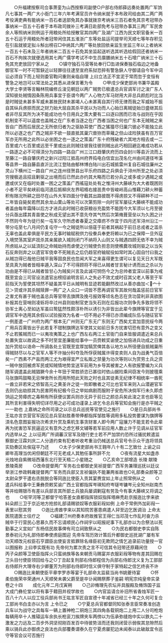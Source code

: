 <!-- { "loadSidebar": true } -->
　　○升福建按察司佥事萧銮为山西按察司副使○户部右侍郎薛远奏处置两广军饷凡七事其一两广大小衙门三年六年考满官员许令纳米就于本布政司给由其二两广两考役满吏典有能纳米一百石者送部免其办事就拨京考纳米三百石者免其京考冠带办事纳米一百五十石者于本布政司拨补三考满日赴部免考与冠带办事其三两广军民舍余人等照纳米则例运于用粮处所给授散官其四两广及湖广江西为民文职官备米一百五十石运于用粮处所者冠带闲住其五淮浙广东等处盐运司提举司天顺七等年存积见在引盐就彼定拟斗斛出榜召□中纳其六两广等处放回依亲监生坐监三年以上者纳米一百五十石未及三年者纳米二百五十石免其坐监起送听选其听选给假回还者纳米一百石不拘挨次就便选用其七两广儒学考试不中生员廪膳纳米五十石增广纳米三十石免其充吏放回宁家从之
　　○镇守独石马营等处奉行□缶进保奏独石临边之地备御官军一时不可暂鈌近以轻罪往往逮至宣府系狱恐猝有警急鈌人守御请自今军中词讼必须自下而上轻则委官鞫问重则亲临自理  上曰立法正不宜泥于常而忽于变恒有警急之地岂可以常法处之其悉从进保言著为令
　　○甲戌少保吏部尚书兼华盖殿大学士李贤等言翰林院编修丘浚见朝廷以两广贼势已极遣总兵官调军讨之浚广东人深知彼处贼情因条陈用兵事宜于臣谓今两广人心物力军马财用大非总兵颜彪时比当是时贼徒未甚多军威未甚挫民财未甚竭人心未甚离自其行师无律而我之军威始不振自其纵兵虏掠而民之财力始大屈自其杀平民以为功而人心始日离贼徒始日盛继其后者非尽反其所为决不能成功也今日用兵之策大要有二曰逐曰困而已攻与战则在乎因机制变不可以遥度也盖贼之在广东者当逐之在广西者当困之何也广东本无贼贼之来皆自广西而后居民之无所依归者为之驱胁耳使广西之猺獞尽归巢穴彼必不能独立此所以必逐之也广西之贼非不欲一鼓直抵其巢穴兽狝而草薙之但山迳险狭虽有百万官军亦无所用之此所以必坐困之也一逐之之策盖广东十府残破者六其地方相去或一二百里或六七百里或远至千里或出此则贼往彼我往彼则贼出此巧相回避迄难成功若从一路逐之必不可得湏分为四路一路自广州三江口趋肇庆府历四会封川等县沂流而上至藤江一路自肇庆府之新兴过阳江抵高州府界捣电白信宜出茂名化州由间道径岑溪等县界一路自藤县直沂比流江登陆由郁林博白陆川出石城抵雷州复自石城往廉州之灵山下横州江一路自广州之连州径贺县出平乐府四路之兵俱会于浔州所至之处必湏穷搜极追且招且剿驱之出境而后已然此亦约其大略而已若分兵之或多或少遇贼之或邀或伏又在临时处置一困之之策盖广西徭寇处处有之惟浔州大藤峡为大大者既困则小者不足平矣峡前临河道后抵柳庆左界昭梧右接邕贵中皆峻岭高山惟藉刀耕火种蓄积有限况所耕之田尽在山外大军四面分守截其出路彼既不得虏掠又不得耕种不过一二年皆自毙矣若然其余龙山栗山等处可以次第剪除一向时官军屡征大藤峡不能成功者盖由每年霜降以后方才进兵此时贼已收获粮谷充盈势不能困今大军须以七月至彼分兵亟出蹂其青苗使之秋成无望出其不意先夺其气然后次第脩葺营垒以为久困之计不然则今年为徒行矣一屯军久守所虑者春夏之交瘴疠不作宜于四月还军浔州沿江一带分屯至七八月间仍复屯守一今之贼徒所以倍蓗于前者其祸起于前日总戎者之滥杀无辜也盖此辈俱是平民方无事时输赋税供力役餋兵奉吏将赖以为已之保障一旦外寇入境焚荡其室庐戕杀其亲属欲入城则闭门不纳将入山则又与贼遇四顾无依不幸为贼所虏姑从之以延湏刻之命贼劫持而虐使之行贼使负担息则使樵爨攻城则驱之以当矢石反奔则弃之以遗官军侥幸不死贼去之后仍趋官府输赋役如常时其心固自忖曰我之从贼岂得已哉他日贼平我等固良民也忽闻大军之来喜得更生谓可以复见天日大军既至具真为贼者皆相率遁入深山了不可得顾将不得已从贼者甘言秘计诱而出之杀以为功由是不得已从贼者皆甘心为贼矣兴言及此诚可悯伤今之为总帅者宜深以前事为戒既至宜会三司官设法遣官出榜招谕明言前人之失必不效尤或时召其父老人等至于军前指天为誓使其坦然不疑虽其平日从贼明有显迹若能翻然改过从善亦曲加＜宀十见＞贷或许其杀贼赎罪一两广之人众口一词皆不愿再调官军其故何哉盖惩前日官军之害尤有甚于贼也盖总兵等官带去旗牌及挽弓报效等顷名色志在贪功营利非真欲图补报其在营哨则凌轹将卒过州县则劫制官吏当矢石则在后报功次则争先多致将领不协军士离心至如达军虽曰鸷猛然性颇淳朴所以诱引为非皆出此辈今旗牌等官宜于见调官军中选用其余假以试验报效为名者一切不用必不得已亦须编成队伍与随征官军一例差遣一广州府为两广根本无广州则无广东无广东则无广西矣尤宜加意抚绥今两广用兵百需皆出于此若复不钳制旗牌达军使其又如前日多方扰害切恐有意外之变又不止若猺贼而已一以夷攻夷策之上也广西左右两江土官衙门自来皆服调遣近来总兵处置失宜以故调之多不时至宜差廉能给事中一员赍敕奖谕使之加倍进兵功成之日重加升赏给以诰命一所调各处土官既至宜厚加犒赏俾其各认地方从所径便自抵贼巢所得贼财尽以与之官军人等不许抽分科夺及所俘获贼属许得变卖则人自为战勇气百倍矣一广西素不产盐而两江尤为艰得宜严立私贩之禁量为功次等则以为赏劳土兵之资一贼中放回被虏军民或知贼情地势宜送军前用为乡导其被害之人有欲报讐编为义兵随军调遣盖此贼猖獗今余十年狃于常胜骄恣已甚往时依山据险乘间窃发今则披氊乘马张旗鸣鼓略无忌惮舍所长而用所短此天败之时也且其徒素无纪律不相统率一酋死一酋立非若宋之侬智高元之黄圣许之徒一败即散者之可比也官军来则入山潜避官军去则仍出劫掠其为民害罔有纪极今日之举如病剧而服附子安危所决倘军行未久即虑饷运之劳瘴疠之毒稍有所获便议罢兵则亦无异于前日之颜总兵矣此浚之言也臣等见其所言利害得失明切详尽用之必可成功谨录上进乞令总兵等官知会施行是亦平贼之一一助也  上嘉纳之命所司录之以示总兵巡抚等官使见之施行
　　○是日兵部尚书王竑亦言京营官军因见总兵官赵胜奏带俸都指挥邹胜等调用多私投势要谋为旗牌等湏名色意图妄报功次希求升赏及乘机生事贪财害人即今两广寇攘力不能支若令此辈再为扰害恐军民逼迫又有意外之虑乞移文辅等若军前应用人数止许于见调从征官军内选举从之  上以征两广所调蕃汉官军及随行吏士若不严加禁约恐所过骚扰敕遣监察御史汪霖刘庆二人分道约束有犯者听收考重治仍械送总兵官号令示众干连将领具实劾奏区处俟寇平乃还
　　○太子少保吏部尚书王翱年八十有二乞致仕  上谕之曰卿年高理当优闲但朝廷不可无老成人其勉任事所辞不允
　　○夜有流星大如盏赤光烛地自紫微垣西藩东北行至天梧二小星随之
　　○乙亥命工部增造  长陵  献陵  景陵斋房
　　○改命提督两广军务右佥都御史吴祯提督广西军务兼理巡抚以廷议举浙江参政韩雍提督两广军务而兵部又言祯偏执不能兼两省故也○礼部奏朵颜等卫太尉朵罗干遣右丞脱脱合等同迤比使臣入贡其宴赉宜如上年止照常例从之
　　○遣兵科给事中王秉彝赍敕奖谕广西土官都指挥岑瑛知府岑璲岑镛岑元全知州赵南杰等并给赐银币有差以兵部言其所部土兵狼兵屡调剿寇有劳及今有事大藤峡又将调之也
　　○呕罕河等卫都督宁哈答差女直都指挥锁奴指挥塔麻秃赴京报迤比孛来欲紏朵颜三卫于京近地方抢掠礼部请赐锁奴等衣服彩叚如例  上命于常例外加彩叚一表里以慰其劳
　　○迤比虏酋孛来以其知院苦塞患病遣人舁至边乞医调治  上命太医院遣医士往疗之
　　○福建汀州府奏本府故推官王得仁当邓茂七作乱时奋力杀贼卒于行营民心思慕久而不忘请顺民心作祠宇以昭报祀事下礼部亦以为合祭法以死勤事之义宜如广东杨信民故事俾有司立祠致祭从之
　　○为民右都御史李实自陈景泰初元为礼部侍郎奉使虏庭图迎  先帝车驾历效计策后升都御史巡抚湖广屡有军功天顺改元权臣石亨譛臣出使妄言抵罪除名缘臣初无欺罔之情乞追录前功量授一官以图报称  上曰李实既有功  先帝何为累次责之言不可信其令冠带还原藉闲住
　　○丙子朵颜等卫使臣指挥火只蛮纳族等各来朝贡马赐宴并衣服彩叚等物有差其回赐在卫头目付使臣领回给与之○丁丑起复刑部右侍郎程信为兵部右侍郎沈义复为工部部右侍郎升大理寺右少卿董芳为刑部右侍郎时信义俱守制于家特起之信乞终丧不许
　　○赐迤比来朝使臣平章孛罗赤等宴于礼部命太监裴当尚书姚夔待宴
　　○怀柔伯施荣卒荣通州人天顺癸未袭父爵至是卒讣闻赐祭葬子鉴嗣
明宪宗纯皇帝实录卷之十四
　　成化元年二月戊寅朔
　　○己卯脩理先农坛并具服殿及脩饰国子监大成门彝伦堂以将有事于耤田并视学故也
　　○内官监请佥补旧所省香烛军匠一百八十六人以应工役兵部尚书王竑言军匠自宣德十年减省已经三十年之久何可复佥工部尚书白圭亦以为言  上令已之
　　○宁夏总兵官都督同知张泰言臣常奏准创造兵车以为战守之具每车一辆上置神枪二铜炮三其四角各载铜炮二上用二人分司枪炮每辆用卒十人推辕运车余执长枪衮刀挨牌夹车两傍以为伍承弥缝炮中实以鉄丸二十激发之力远及二百步外洞坚彻刚百发百中待彼势沮而还我则闭营示弱俟其怠隙然后乘以骑兵此亦御虏之良法也兵部覆奏谓泰久在宁夏虏屡犯边未闻泰以此破敌宜令巡守等官会议可否施行
